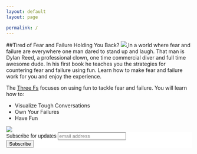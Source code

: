 ```yaml
---
layout: default
layout: page

permalink: /
---
```

##Tired of Fear and Failure Holding You Back? 
<a href = "http://www.amazon.com/Three-Fs-Using-overcome-failure-ebook/dp/B00L9MCJHK/ref=asap_bc?ie=UTF8">
<img src = "https://dl.dropboxusercontent.com/u/45369/3fs-mock-99.png" link = "http://www.amazon.com/Three-Fs-Using-overcome-failure-ebook/dp/B00L9MCJHK/ref=asap_bc?ie=UTF8">
</a> In a world where fear and failure are everywhere one man dared to stand up and laugh. That man is Dylan Reed, a professional clown, one time commercial diver and full time awesome dude. In his first book he teaches you the strategies for countering fear and failure using fun. Learn how to make fear and failure work for you and enjoy the experience. 

The [Three Fs](http://www.amazon.com/Three-Fs-Using-overcome-failure-ebook/dp/B00L9MCJHK/ref=asap_bc?ie=UTF8) focuses on using fun to tackle fear and failure. You will learn how to:

* Visualize Tough Conversations
* Own Your Failures
* Have Fun

<a href = "http://www.amazon.com/Three-Fs-Using-overcome-failure-ebook/dp/B00L9MCJHK/ref=asap_bc?ie=UTF8">
<img src = "https://images-na.ssl-images-amazon.com/images/G/01/associates/remote-buy-box/buy1._V192207739_.gif" link = "http://www.amazon.com/Three-Fs-Using-overcome-failure-ebook/dp/B00L9MCJHK/ref=asap_bc?ie=UTF8">
</a>


<!-- Begin MailChimp Signup Form -->
<link href="//cdn-images.mailchimp.com/embedcode/slim-081711.css" rel="stylesheet" type="text/css">
<style type="text/css">
	#mc_embed_signup{background:#fff; clear:left; font:14px Helvetica,Arial,sans-serif; }
	/* Add your own MailChimp form style overrides in your site stylesheet or in this style block.
	   We recommend moving this block and the preceding CSS link to the HEAD of your HTML file. */
</style>
<div id="mc_embed_signup">
<form action="//dylanreed.us12.list-manage.com/subscribe/post?u=aef49e9bc6220b93bcd835967&amp;id=82299a5c9f" method="post" id="mc-embedded-subscribe-form" name="mc-embedded-subscribe-form" class="validate" target="_blank" novalidate>
    <div id="mc_embed_signup_scroll">
	<label for="mce-EMAIL">Subscribe for updates</label>
	<input type="email" value="" name="EMAIL" class="email" id="mce-EMAIL" placeholder="email address" required>
    <!-- real people should not fill this in and expect good things - do not remove this or risk form bot signups-->
    <div style="position: absolute; left: -5000px;" aria-hidden="true"><input type="text" name="b_aef49e9bc6220b93bcd835967_82299a5c9f" tabindex="-1" value=""></div>
    <div class="clear"><input type="submit" value="Subscribe" name="subscribe" id="mc-embedded-subscribe" class="button"></div>
    </div>
</form>
</div>

<!--End mc_embed_signup-->